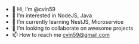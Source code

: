 - 👋 Hi, I’m @cvin59
- 👀 I’m interested in NodeJS, Java
- 🌱 I’m currently learning NestJS, Microservice
- 💞️ I’m looking to collaborate on awesome projects
- 📫 How to reach me cvin59@gmail.com

<!---
cvin59/cvin59 is a ✨ special ✨ repository because its `README.md` (this file) appears on your GitHub profile.
You can click the Preview link to take a look at your changes.
--->
